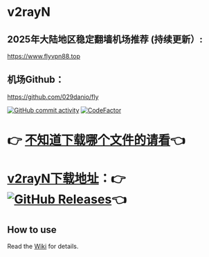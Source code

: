 # v2rayN


## 2025年大陆地区稳定翻墙机场推荐 (持续更新）:
https://www.flyvpn88.top

## 机场Github：
https://github.com/029danio/fly

[![GitHub commit activity](https://img.shields.io/github/commit-activity/m/2dust/v2rayN)](https://github.com/2dust/v2rayN/commits/master)
[![CodeFactor](https://www.codefactor.io/repository/github/2dust/v2rayn/badge)](https://www.codefactor.io/repository/github/2dust/v2rayn)
# 👉 [不知道下载哪个文件的请看](https://github.com/2dust/v2rayN/wiki/Release-files-introduction)👈
# [v2rayN下载地址](https://github.com/2dust/v2rayN/releases)：👉 [![GitHub Releases](https://img.shields.io/github/downloads/2dust/v2rayN/latest/total?logo=github)](https://github.com/2dust/v2rayN/releases)👈



## How to use

Read the [Wiki](https://github.com/2dust/v2rayN/wiki) for details.

